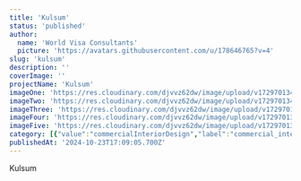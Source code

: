 ```yaml
---
title: 'Kulsum'
status: 'published'
author:
  name: 'World Visa Consultants'
  picture: 'https://avatars.githubusercontent.com/u/178646765?v=4'
slug: 'kulsum'
description: ''
coverImage: ''
projectName: 'Kulsum'
imageOne: 'https://res.cloudinary.com/djvvz62dw/image/upload/v1729701344/greywall/projects/Kulsum/2-6719257ae187f_vbirhi.webp'
imageTwo: 'https://res.cloudinary.com/djvvz62dw/image/upload/v1729701344/greywall/projects/Kulsum/1-6719257ab200b_ykpduz.webp'
imageThree: 'https://res.cloudinary.com/djvvz62dw/image/upload/v1729701343/greywall/projects/Kulsum/3-6719257ea73da_mpsn4w.webp'
imageFour: 'https://res.cloudinary.com/djvvz62dw/image/upload/v1729701343/greywall/projects/Kulsum/5-67192581c6b4b_jzkjd4.webp'
imageFive: 'https://res.cloudinary.com/djvvz62dw/image/upload/v1729701343/greywall/projects/Kulsum/6-6719258262aea_f58hdf.webp'
category: [{"value":"commercialInteriorDesign","label":"commercial_interior_design"}]
publishedAt: '2024-10-23T17:09:05.700Z'
---
```


Kulsum